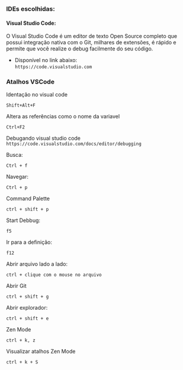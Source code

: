 ### IDEs escolhidas:   
#### Visual Studio Code: 
O Visual Studio Code é um editor de texto Open Source completo que possui integração nativa com o Git, milhares de extensões, é rápido e permite que você realize o debug facilmente do seu código.
- Disponível no link abaixo:  
  ``
  https://code.visualstudio.com
  `` 

### Atalhos VSCode

Identação no visual code
````
Shift+Alt+F   
````
Altera as referências como o nome da variavel
````
Ctrl+F2 
````

Debugando visual studio code
``  
https://code.visualstudio.com/docs/editor/debugging
``

Busca:
```
Ctrl + f
```

Navegar:
```
Ctrl + p
```

Command Palette
```
ctrl + shift + p
```
Start Debbug:
```
f5
```

Ir para a definição:
```
f12
```
Abrir arquivo lado a lado:
```
ctrl + clique com o mouse no arquivo
```
Abrir Git
```
ctrl + shift + g
```
Abrir explorador:
```
ctrl + shift + e
```
Zen Mode
```
ctrl + k, z
```
Visualizar atalhos
Zen Mode
```
ctrl + k + S
```
